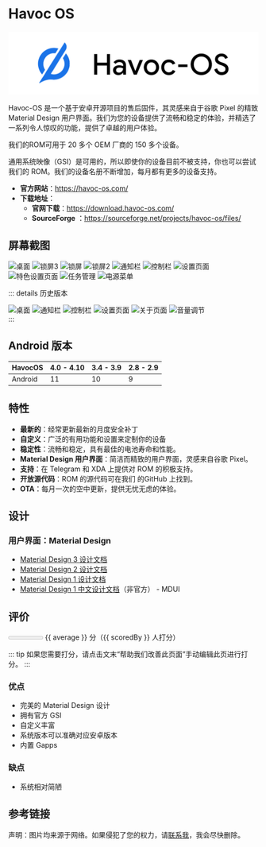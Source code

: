 # Havoc OS

<img class="banner-img" src="./images/logo/havocos.png" alt="Havoc OS LOGO"/>

Havoc-OS 是一个基于安卓开源项目的售后固件，其灵感来自于谷歌 Pixel 的精致 Material Design 用户界面。我们为您的设备提供了流畅和稳定的体验，并精选了一系列令人惊叹的功能，提供了卓越的用户体验。

我们的ROM可用于 20 多个 OEM 厂商的 150 多个设备。

通用系统映像（GSI）是可用的，所以即使你的设备目前不被支持，你也可以尝试我们的 ROM。我们的设备名册不断增加，每月都有更多的设备支持。

* __官方网站__：<https://havoc-os.com/>
* __下载地址__：
  * __官网下载__：<https://download.havoc-os.com/>
  * __SourceForge__ <Badge type="tip" text="官方" /> ：<https://sourceforge.net/projects/havoc-os/files/>

## 屏幕截图

<ScreenshotList :items="screenshotList" />

<div class="screenshotList">
<img src="https://havoc-os.com/src/img/screenshots/Screenshot_3.png" alt="桌面" title="桌面"/>
<img src="https://havoc-os.com/src/img/screenshots/Screenshot_10.png" alt="锁屏3" title="锁屏3"/>
<img src="https://havoc-os.com/src/img/screenshots/Screenshot_1.png" alt="锁屏" title="锁屏"/>
<img src="https://havoc-os.com/src/img/screenshots/Screenshot_2.png" alt="锁屏2" title="锁屏2"/>
<img src="https://havoc-os.com/src/img/screenshots/Screenshot_4.png" alt="通知栏" title="通知栏"/>
<img src="https://havoc-os.com/src/img/screenshots/Screenshot_5.png" alt="控制栏" title="控制栏"/>
<img src="https://havoc-os.com/src/img/screenshots/Screenshot_7.png" alt="设置页面" title="设置页面"/>
<img src="https://havoc-os.com/src/img/screenshots/Screenshot_8.png" alt="特色设置页面" title="特色设置页面"/>
<img src="https://havoc-os.com/src/img/screenshots/Screenshot_9.png" alt="任务管理" title="任务管理"/>
<img src="https://havoc-os.com/src/img/screenshots/Screenshot_6.png" alt="电源菜单" title="电源菜单"/>
</div>

::: details 历史版本

<ScreenshotList :items="historyScreenshotList" />

<div class="screenshotList">
<img src="https://a.fsdn.com/con/app/proj/havoc-os/screenshots/Screenshot_Ruthless_Launcher_20180803-133540.png/max/max/1" alt="桌面" title="桌面"/>
<img src="https://a.fsdn.com/con/app/proj/havoc-os/screenshots/Screenshot_Ruthless_Launcher_20180803-133603.png/max/max/1" alt="通知栏" title="通知栏"/>
<img src="https://a.fsdn.com/con/app/proj/havoc-os/screenshots/Screenshot_Ruthless_Launcher_20180803-133607.png/max/max/1" alt="控制栏" title="控制栏"/>
<img src="https://a.fsdn.com/con/app/proj/havoc-os/screenshots/Screenshot_Settings_20180803-133611.png/max/max/1" alt="设置页面" title="设置页面"/>
<img src="https://a.fsdn.com/con/app/proj/havoc-os/screenshots/Screenshot_Settings_20180803-012439.png/max/max/1" alt="关于页面" title="关于页面"/>
<img src="https://a.fsdn.com/con/app/proj/havoc-os/screenshots/Screenshot_Ruthless_Launcher_20180803-133626.png/max/max/1" alt="音量调节" title="音量调节"/>
</div>
:::

## Android 版本

| HavocOS | 4.0 - 4.10 | 3.4 - 3.9 | 2.8 - 2.9 |
| ------- | ---------- | --------- | --------- |
| Android | 11         | 10        | 9         |

## 特性

* __最新的__：经常更新最新的月度安全补丁
* __自定义__：广泛的有用功能和设置来定制你的设备
* __稳定性__：流畅和稳定，具有最佳的电池寿命和性能。
* __Material Design 用户界面__：简洁而精致的用户界面，灵感来自谷歌 Pixel。
* __支持__：在 Telegram 和 XDA 上提供对 ROM 的积极支持。
* __开放源代码__：ROM 的源代码可在我们 的GitHub 上找到。
* __OTA__：每月一次的空中更新，提供无忧无虑的体验。

## 设计

### 用户界面：Material Design <Badge type="tip" text="灵感来源" />

* [Material Design 3 设计文档](https://m3.material.io/)
* [Material Design 2 设计文档](https://m2.material.io/)
* [Material Design 1 设计文档](https://m1.material.io/)
* [Material Design 1 中文设计文档](https://www.mdui.org/design/)（非官方） - MDUI

## 评价

<meter id="fuel" min="0" max="50" low="25" high="40" optimum="45" :value="average*10"></meter>
{{ average }} 分（{{ scoredBy }} 人打分）

::: tip
如果您需要打分，请点击文末“帮助我们改善此页面”手动编辑此页进行打分。
:::

### 优点

* 完美的 Material Design 设计
* 拥有官方 GSI
* 自定义丰富
* 系统版本可以准确对应安卓版本
* 内置 Gapps <Badge type="tip" text="可选" />

### 缺点

* 系统相对简陋

## 参考链接

声明：图片均来源于网络。如果侵犯了您的权力，请[联系我](mailto:jesse205@qq.com)，我会尽快删除。

<script setup>
import { h, ref } from 'vue'

// Score
// 在这里添加数据即可打分
const scoreList = [
    {
        name: "jesse205",
        score: 5
    },
]

let allScore = 0

for (let item of scoreList){
    allScore += item.score
}

const average = allScore/scoreList.length
const scoredBy = scoreList.length

// Screenshot
const screenshotList = [
  {
    src: 'https://forum.xda-developers.com/attachments/screenshot_20210511-232130_trebuchet-png.5306555/',
    title: '桌面'
  },
  {
    src: 'https://forum.xda-developers.com/attachments/screenshot_20210511-232134-png.5306557/',
    title: '锁屏'
  },
  {
    src: 'https://forum.xda-developers.com/attachments/screenshot_20210511-232119_settings-png.5306553/',
    title: '关于'
  }
]

</script>
